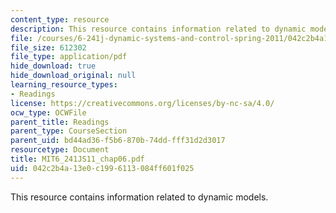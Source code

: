 ```yaml
---
content_type: resource
description: This resource contains information related to dynamic models.
file: /courses/6-241j-dynamic-systems-and-control-spring-2011/042c2b4a13e0c1996113084ff601f025_MIT6_241JS11_chap06.pdf
file_size: 612302
file_type: application/pdf
hide_download: true
hide_download_original: null
learning_resource_types:
- Readings
license: https://creativecommons.org/licenses/by-nc-sa/4.0/
ocw_type: OCWFile
parent_title: Readings
parent_type: CourseSection
parent_uid: bd44ad36-f5b6-870b-74dd-fff31d2d3017
resourcetype: Document
title: MIT6_241JS11_chap06.pdf
uid: 042c2b4a-13e0-c199-6113-084ff601f025
---
```

This resource contains information related to dynamic models.